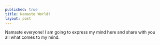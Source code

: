 ```yaml
---
published: true
title: Namaste World!
layout: post
---
```

Namaste everyone! I am going to express my mind here and share with you all what comes to my mind.